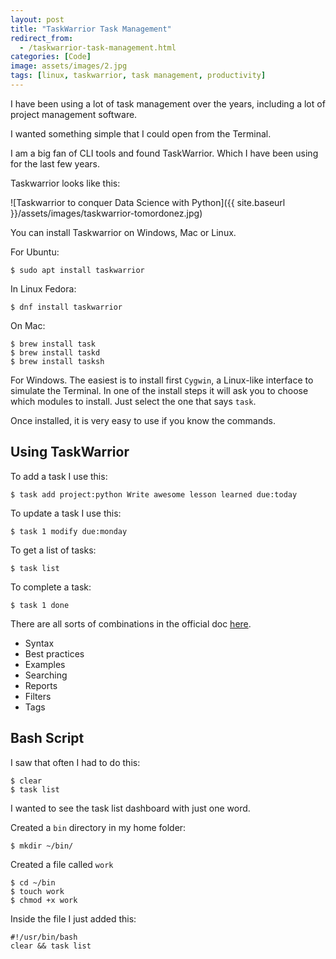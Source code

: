 ```yaml
---
layout: post
title: "TaskWarrior Task Management"
redirect_from:
  - /taskwarrior-task-management.html
categories: [Code]
image: assets/images/2.jpg
tags: [linux, taskwarrior, task management, productivity]
---
```


I have been using a lot of task management over the years, including a lot of project management software.

I wanted something simple that I could open from the Terminal.

I am a big fan of CLI tools and found TaskWarrior. Which I have been using for the last few years.

Taskwarrior looks like this:

![Taskwarrior to conquer Data Science with Python]({{ site.baseurl }}/assets/images/taskwarrior-tomordonez.jpg)

You can install Taskwarrior on Windows, Mac or Linux.

For Ubuntu:

    $ sudo apt install taskwarrior

In Linux Fedora:

    $ dnf install taskwarrior

On Mac:

    $ brew install task
    $ brew install taskd
    $ brew install tasksh

For Windows. The easiest is to install first `Cygwin`, a Linux-like interface to simulate the Terminal. In one of the install steps it will ask you to choose which modules to install. Just select the one that says `task`.

Once installed, it is very easy to use if you know the commands.

## Using TaskWarrior

To add a task I use this:

    $ task add project:python Write awesome lesson learned due:today

To update a task I use this:

    $ task 1 modify due:monday

To get a list of tasks:

    $ task list

To complete a task:

    $ task 1 done

There are all sorts of combinations in the official doc <a href="https://taskwarrior.org/docs/" target="_blank">here</a>.

* Syntax
* Best practices
* Examples
* Searching
* Reports
* Filters
* Tags

## Bash Script

I saw that often I had to do this:

    $ clear
    $ task list

I wanted to see the task list dashboard with just one word.

Created a `bin` directory in my home folder:

    $ mkdir ~/bin/

Created a file called `work`

    $ cd ~/bin
    $ touch work
    $ chmod +x work

Inside the file I just added this:

    #!/usr/bin/bash
    clear && task list
